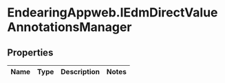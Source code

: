 # EndearingAppweb.IEdmDirectValueAnnotationsManager

## Properties
Name | Type | Description | Notes
------------ | ------------- | ------------- | -------------
